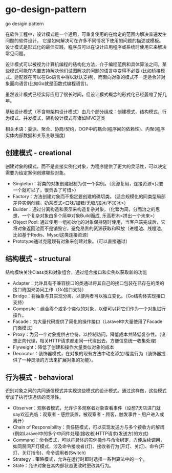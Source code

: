 # go-design-pattern
go desigin pattern

在软件工程中，设计模式是一个通用，可重复使用的在给定的范围内解决普遍发生问题的软件设计。
它是如何解决可在许多不同情况下使用的问题的描述或模板。设计模式是形式化的最佳实践，程序员可以在设计应用程序或系统时使用它来解决常见问题。

设计模式可以被视为计算机编程的结构化方法，介于编程范例和具体算法之间。某些模式可能在内置支持解决他们试图解决的问题的语言中变得不必要
(比如桥接模式、适配器在可以在Go语言中得以默认支持)，而面向对象的模式不一定适合非对象面向语言(比如Go就是函数式编程语言)。

虽然设计模式已经实际应用了很长时间，但设计模式概念的形式化已经萎缩了好几年。

基础设计模式（不含带架构设计模式）由几个部分组成：创建模式、结构模式、行为模式、并发模式，架构设计模式有诸如MVC这类

相关术语：委派、聚合、协商/契约，OOP中的耦合(程序间的依赖性)、内聚(程序实体内部数据和关系关联强度)

## 创建模式 - creational
创建对象的模式，而不是直接实例化对象，为程序提供了更大的灵活性，可以决定需要为给定案例创建哪些对象。

- Singleton：将类的对象创建限制为仅一个实例。（资源复用，连接资源<只要一个就可以了，很贵丢了可惜>）
- Factory：方法创建对象而不指定要创建的确切类。（适合规模化的同类型局部差异实例创建，奶茶模式<口味/加糖/无糖/加冰/不加冰>）
- Builder：通过分离构造和表示来构造复杂对象。（化繁为简，分而治之的思想，一个复杂对象由多个简单对象Build而成, 乐高积木<拼出一个未来>）
- Object Pool: 通过使用一组初始化的对象保持随时使用，当客户端完成后，它将对象返回池而不是销毁它，避免昂贵的资源获取和释放（进程池、线程池，比如基于Redis、Mysql这类连接资源）
- Prototype通过克隆现有对象来创建对象。（可以直接通过）

## 结构模式 - structural
结构模块关注Class类和对象组合，通过组合接口和实例以获取新的功能

- Adapter：允许具有不兼容接口的类通过将其自己的接口包装在已存在的类的接口周围来协同工作（Go接口支持）
- Bridge：将抽象与其实现分离，以便两者可以独立变化。（Go结构体实现接口支持）
- Composite：组合零个或多个类似的对象，以便可以将它们作为一个对象进行操作。
- Facade：为大量代码提供了简化的操作接口（Laravel中大量使用了Facade门面模式）
- Proxy：为另一个对象提供占位符，以控制访问，降低成本并降低复杂性。(设想正向代理，相关HTTP请求都走同一代理出去，方便信息统一收集处理)
- Flyweight：降低了创建和操作大量类似对象的成本
- Decorator：装饰器模式，在对象的现有方法中动态添加/覆盖行为（装饰器提供了一种灵活的方法来扩展对象的功能）。

## 行为模式 - behavioral
识别对象之间的共同通信模式并实现这些模式的设计模式。通过这样做，这些模式增加了执行该通信的灵活性。

- Observer：观察者模式，允许许多观察者对象查看事件（设想7天店进门就say欢迎光临：观察者 - 感控装置，被观察者 - 顾客，触发事件 - 用户进入或离开）
- Chain of Responsibility：责任链模式，可以实现发送方与多个接收方的解耦(例如Laravel中的多个中间件处理(接收者)HTTP请求(发送方)的方式)
- Command：命令模式，可以将具体的实例操作与命令绑定，方便后续调用，如同房间开灯模式，涉及命令接收者(灯)、接收者行为(开灯、关灯)、命令(开灯、关灯指令)、命令调用者(Switch) 
- Strategy：策略模式，允许在运行时即时选择一系列算法中的一个。
- State：允许对象在其内部状态更改时更改其行为。
